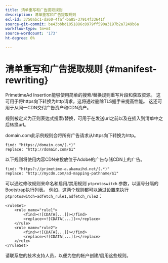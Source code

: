 ```yaml
---
title: 清单重写和广告提取规则
description: 清单重写和广告提取规则
exl-id: 3750abc1-da60-4faf-ba85-37914f33641f
source-git-commit: be43bbbd1051886c8979ff590a3197b2a7249b6a
workflow-type: tm+mt
source-wordcount: '173'
ht-degree: 0%

---
```


# 清单重写和广告提取规则 {#manifest-rewriting}

PrimetimeAd Insertion能够使用简单的搜索/替换规则重写片段和获取资源。  这可用于将https向下转换为http请求，这将通过删除TLS握手来提高性能。  这还可用于从同一CDN交付广告资产和CDN资产。

规则被定义为正则表达式搜索/替换，可用于在发送url之前以及在插入到清单中之后转换url。

domain.com此示例规则会将所有广告请求从https向下转换为http。

```
find: "https://domain.com/(.*)"
replace: "http://domain.com/$1"
```

以下规则将使用内容CDN来投放位于Adobe的广告存储CDN上的广告。

```
find: "https?://primetime-a.akamaihd.net/(.*)"
replace: "http://mycdn.com/ad-mapping-pathname/$1"
```

可以通过修改规则来命名和启用/禁用规则 `ptprotoswitch` 参数，以逗号分隔的Bootstrap执行列表。  例如，这两个规则都可以通过设置来执行 `ptprotoswitch=adfetch_rule1,adfetch_rule2`：

```
<ruleSet>
    <rule name="rule1">
        <find><![CDATA[...]]></find>
        <replace><![CDATA[...]]></replace>
    </rule>
    <rule name="rule2">
        <find><![CDATA[...]]></find>
        <replace><![CDATA[...]]></replace>
    </rule>
</ruleSet>
```

请联系您的技术支持人员，以便为您的帐户创建/启用这些规则。

